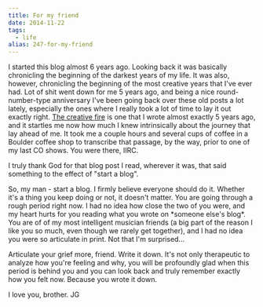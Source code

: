 ```yaml
---
title: For my friend
date: 2014-11-22
tags: 
  - life
alias: 247-for-my-friend
---
```


I started this blog almost 6 years ago. Looking back it was basically chronicling the beginning of the darkest years of my life. It was also, however, chronicling the beginning of the most creative years that I've ever had. Lot of shit went down for me 5 years ago, and being a nice round-number-type anniversary I've been going back over these old posts a lot lately, especially the ones where I really took a lot of time to lay it out exactly right. [The creative fire](posts/creative-fire) is one that I wrote almost exactly 5 years ago, and it startles me now how much I knew intrinsically about the journey that lay ahead of me. It took me a couple hours and several cups of coffee in a Boulder coffee shop to transcribe that passage, by the way, prior to one of my last CO shows. You were there, IIRC. 

I truly thank God for that blog post I read, wherever it was, that said something to the effect of "start a blog". 

So, my man - start a blog. I firmly believe everyone should do it. Whether it's a thing you keep doing or not, it doesn't matter. You are going through a rough period right now. I had no idea how close the two of you were, and my heart hurts for you reading what you wrote on \*someone else's blog\*. You are of of my most intelligent musician friends (a big part of the reason I like you so much, even though we rarely get together), and I had no idea you were so articulate in print. Not that I'm surprised...

Articulate your grief more, friend. Write it down. It's not only therapeutic to analyze how you're feeling and why, you will be profoundly glad when this period is behind you and you can look back and truly remember exactly how you felt now. Because you wrote it down.

I love you, brother. 
JG